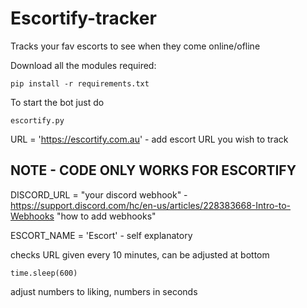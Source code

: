 # Escortify-tracker
Tracks your fav escorts to see when they come online/ofline


Download all the modules required:

`pip install -r requirements.txt
`


To start the bot just do

`escortify.py
`

URL = 'https://escortify.com.au' - add escort URL you wish to track

NOTE - CODE ONLY WORKS FOR ESCORTIFY
-
DISCORD_URL = "your discord webhook" - https://support.discord.com/hc/en-us/articles/228383668-Intro-to-Webhooks "how to add webhooks"

ESCORT_NAME = 'Escort' - self explanatory 


checks URL given every 10 minutes, can be adjusted at bottom 

`time.sleep(600)`

adjust numbers to liking, numbers in seconds 
